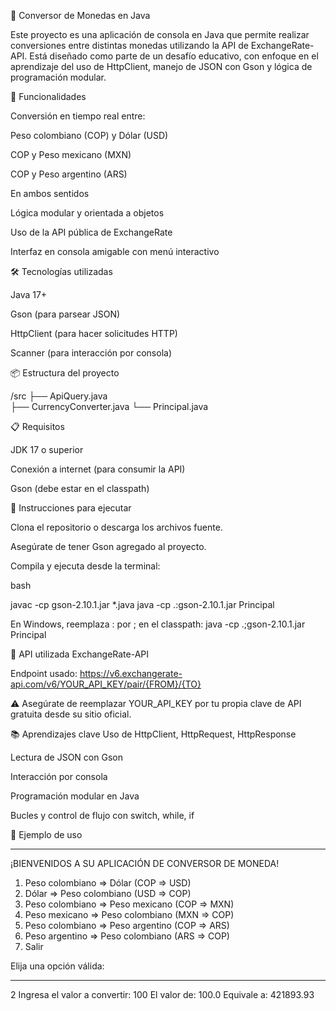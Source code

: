 💱 Conversor de Monedas en Java

Este proyecto es una aplicación de consola en Java que permite realizar conversiones entre distintas monedas utilizando la API de ExchangeRate-API. Está diseñado como parte de un desafío educativo, con enfoque en el aprendizaje del uso de HttpClient, manejo de JSON con Gson y lógica de programación modular.

🚀 Funcionalidades

Conversión en tiempo real entre:

Peso colombiano (COP) y Dólar (USD)

COP y Peso mexicano (MXN)

COP y Peso argentino (ARS)

En ambos sentidos

Lógica modular y orientada a objetos

Uso de la API pública de ExchangeRate

Interfaz en consola amigable con menú interactivo


🛠️ Tecnologías utilizadas

Java 17+

Gson (para parsear JSON)

HttpClient (para hacer solicitudes HTTP)

Scanner (para interacción por consola)


📦 Estructura del proyecto

/src
├── ApiQuery.java         
├── CurrencyConverter.java 
└── Principal.java   


📋 Requisitos

JDK 17 o superior

Conexión a internet (para consumir la API)

Gson (debe estar en el classpath)


🔧 Instrucciones para ejecutar

Clona el repositorio o descarga los archivos fuente.

Asegúrate de tener Gson agregado al proyecto.

Compila y ejecuta desde la terminal:

bash

javac -cp gson-2.10.1.jar *.java
java -cp .:gson-2.10.1.jar Principal

En Windows, reemplaza : por ; en el classpath:
java -cp .;gson-2.10.1.jar Principal


📌 API utilizada
ExchangeRate-API

Endpoint usado: https://v6.exchangerate-api.com/v6/YOUR_API_KEY/pair/{FROM}/{TO}

⚠️ Asegúrate de reemplazar YOUR_API_KEY por tu propia clave de API gratuita desde su sitio oficial.


📚 Aprendizajes clave
Uso de HttpClient, HttpRequest, HttpResponse

Lectura de JSON con Gson

Interacción por consola

Programación modular en Java

Bucles y control de flujo con switch, while, if


📌 Ejemplo de uso

***********************************************************

¡BIENVENIDOS A SU APLICACIÓN DE CONVERSOR DE MONEDA!

1) Peso colombiano => Dólar (COP => USD)
2) Dólar => Peso colombiano (USD => COP)
3) Peso colombiano => Peso mexicano (COP => MXN)
4) Peso mexicano => Peso colombiano (MXN => COP)
5) Peso colombiano => Peso argentino (COP => ARS)
6) Peso argentino => Peso colombiano (ARS => COP)
7) Salir

Elija una opción válida:

***********************************************************

2
Ingresa el valor a convertir:
100
El valor de: 100.0
Equivale a: 421893.93